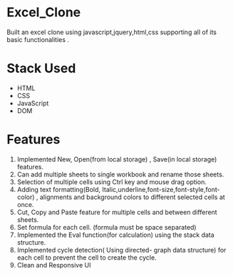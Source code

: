 # Excel_Clone
Built an excel clone using javascript,jquery,html,css supporting all of its basic functionalities .

# Stack Used
- HTML
- CSS
- JavaScript
- DOM

# Features
1. Implemented New, Open(from local storage) , Save(in local storage) features.
2. Can add multiple sheets to single workbook and rename those sheets.
3. Selection of multiple cells using Ctrl key and mouse drag option.
4. Adding text formatting(Bold, Italic,underline,font-size,font-style,font-color) , alignments and background colors to different selected cells at once.
5. Cut, Copy and Paste feature for multiple cells and between different sheets.
6. Set formula for each cell. (formula must be space separated)
7. Implemented the Eval function(for calculation) using the stack data structure.
8. Implemented cycle detection( Using directed- graph data structure) for each cell to prevent the cell to create the cycle.
9. Clean and Responsive UI
